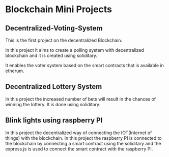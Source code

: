 # Blockchain Mini Projects

## Decentralized-Voting-System

This is the first project on the decentralized Blockchain.

In this project it aims to create a polling system with decentralized blockchain and it is created using soliditary. 

It enables the voter system based on the smart contracts that is available in etherum.

## Decentralized Lottery System

In this project the increased number of bets will result in the chances of winning the lottery. It is done using soliditary. 

## Blink lights using raspberry PI

In this project the decentralized way of connecting the IOT(Internet of things) with the blockchain. In this project the raspberry PI is connected to the 
blockchain by connecting a smart contract using the soliditary and the express.js is used to connect the smart contract with the raspberry PI.

